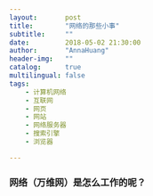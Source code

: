 ```yaml
---
layout:       post
title:        "网络的那些小事"
subtitle:     ""
date:         2018-05-02 21:30:00
author:       "AnnaHuang"
header-img:   ""
catalog:      true
multilingual: false
tags:
    - 计算机网络
    - 互联网
    - 网页
    - 网站
    - 网络服务器
    - 搜索引擎
    - 浏览器

---
```

### 网络（万维网）是怎么工作的呢？
